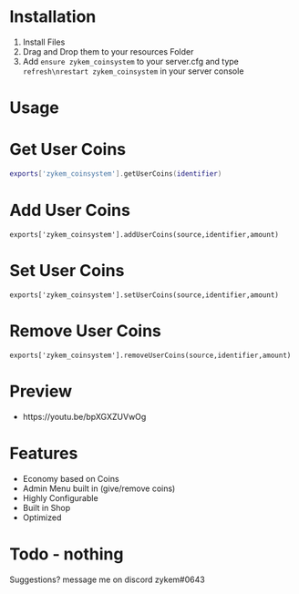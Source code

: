 
<h1>Installation</h1>

1. Install Files
2. Drag and Drop them to your resources Folder
3. Add `ensure zykem_coinsystem` to your server.cfg and type ```refresh\nrestart zykem_coinsystem``` in your server console

<h1>Usage</h1>

# Get User Coins

```lua
exports['zykem_coinsystem'].getUserCoins(identifier)
```
# Add User Coins

```exports['zykem_coinsystem'].addUserCoins(source,identifier,amount)```
# Set User Coins

```exports['zykem_coinsystem'].setUserCoins(source,identifier,amount)```
# Remove User Coins

```exports['zykem_coinsystem'].removeUserCoins(source,identifier,amount)```



<h1>Preview</h1>
<ul>
  <li>https://youtu.be/bpXGXZUVwOg</li>
</ul>

<h1>Features</h1>
<ul>
    <li>Economy based on Coins</b></li>
    <li>Admin Menu built in (give/remove coins)</b></li>
    <li>Highly Configurable</li>
    <li>Built in Shop</li>
    <li>Optimized</li>

</ul>

<h1>Todo - nothing</h1>
 Suggestions? message me on discord zykem#0643

